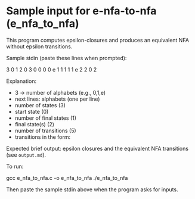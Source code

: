 # Sample input for e-nfa-to-nfa (e_nfa_to_nfa)

This program computes epsilon-closures and produces an equivalent NFA without epsilon transitions.

Sample stdin (paste these lines when prompted):

3
0
1
2
0
3
0 0 0
0 e 1
1 1 1
1 e 2
2 0 2

Explanation:
- 3 -> number of alphabets (e.g., 0,1,e)
- next lines: alphabets (one per line)
- number of states (3)
- start state (0)
- number of final states (1)
- final state(s) (2)
- number of transitions (5)
- transitions in the form: <from> <symbol> <to>

Expected brief output: epsilon closures and the equivalent NFA transitions (see `output.md`).

To run:

gcc e_nfa_to_nfa.c -o e_nfa_to_nfa
./e_nfa_to_nfa

Then paste the sample stdin above when the program asks for inputs.
